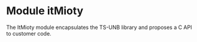 Module itMioty
=====

The ItMioty module encapsulates the TS-UNB library and proposes a C API to customer code. 

